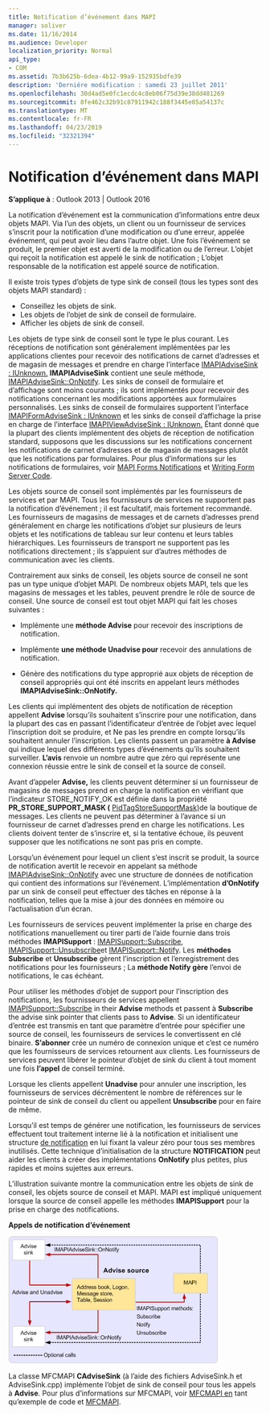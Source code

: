 ```yaml
---
title: Notification d’événement dans MAPI
manager: soliver
ms.date: 11/16/2014
ms.audience: Developer
localization_priority: Normal
api_type:
- COM
ms.assetid: 7b3b625b-6dea-4b12-99a9-152935bdfe39
description: 'Derniére modification : samedi 23 juillet 2011'
ms.openlocfilehash: 30d4ad5e0fc1ecdc4c8eb06f75d39e38dd481269
ms.sourcegitcommit: 8fe462c32b91c87911942c188f3445e85a54137c
ms.translationtype: MT
ms.contentlocale: fr-FR
ms.lasthandoff: 04/23/2019
ms.locfileid: "32321394"
---
```

# <a name="event-notification-in-mapi"></a>Notification d’événement dans MAPI

**S’applique à** : Outlook 2013 | Outlook 2016 
  
La notification d’événement est la communication d’informations entre deux objets MAPI. Via l’un des objets, un client ou un fournisseur de services s’inscrit pour la notification d’une modification ou d’une erreur, appelée événement, qui peut avoir lieu dans l’autre objet. Une fois l’événement se produit, le premier objet est averti de la modification ou de l’erreur. L’objet qui reçoit la notification est appelé le sink de notification ; L’objet responsable de la notification est appelé source de notification.
  
Il existe trois types d’objets de type sink de conseil (tous les types sont des objets MAPI standard) :
  
- Conseillez les objets de sink.   
- Les objets de l’objet de sink de conseil de formulaire.  
- Afficher les objets de sink de conseil.
    
Les objets de type sink de conseil sont le type le plus courant. Les réceptions de notification sont généralement implémentées par les applications clientes pour recevoir des notifications de carnet d’adresses et de magasin de messages et prendre en charge l’interface [IMAPIAdviseSink : IUnknown.](imapiadvisesinkiunknown.md) **IMAPIAdviseSink** contient une seule méthode, [IMAPIAdviseSink::OnNotify](imapiadvisesink-onnotify.md). Les sinks de conseil de formulaire et d’affichage sont moins courants ; ils sont implémentés pour recevoir des notifications concernant les modifications apportées aux formulaires personnalisés. Les sinks de conseil de formulaires supportent l’interface [IMAPIFormAdviseSink : IUnknown](imapiformadvisesinkiunknown.md) et les sinks de conseil d’affichage la prise en charge de l’interface [IMAPIViewAdviseSink : IUnknown.](imapiviewadvisesinkiunknown.md) Étant donné que la plupart des clients implémentent des objets de réception de notification standard, supposons que les discussions sur les notifications concernent les notifications de carnet d’adresses et de magasin de messages plutôt que les notifications par formulaires. Pour plus d’informations sur les notifications de formulaires, voir [MAPI Forms Notifications](mapi-forms-notifications.md) et [Writing Form Server Code](writing-form-server-code.md).
  
Les objets source de conseil sont implémentés par les fournisseurs de services et par MAPI. Tous les fournisseurs de services ne supportent pas la notification d’événement ; il est facultatif, mais fortement recommandé. Les fournisseurs de magasins de messages et de carnets d’adresses prend généralement en charge les notifications d’objet sur plusieurs de leurs objets et les notifications de tableau sur leur contenu et leurs tables hiérarchiques. Les fournisseurs de transport ne supportent pas les notifications directement ; ils s’appuient sur d’autres méthodes de communication avec les clients.
  
Contrairement aux sinks de conseil, les objets source de conseil ne sont pas un type unique d’objet MAPI. De nombreux objets MAPI, tels que les magasins de messages et les tables, peuvent prendre le rôle de source de conseil. Une source de conseil est tout objet MAPI qui fait les choses suivantes :
  
- Implémente une **méthode Advise** pour recevoir des inscriptions de notification. 
    
- Implémente **une méthode Unadvise pour** recevoir des annulations de notification. 
    
- Génère des notifications du type approprié aux objets de réception de conseil appropriés qui ont été inscrits en appelant leurs méthodes **IMAPIAdviseSink::OnNotify.** 
    
Les clients qui implémentent des objets de notification de réception appellent **Advise** lorsqu’ils souhaitent s’inscrire pour une notification, dans la plupart des cas en passant l’identificateur d’entrée de l’objet avec lequel l’inscription doit se produire, et Ne pas les prendre en compte lorsqu’ils souhaitent annuler l’inscription.  Les clients passent un paramètre **à Advise** qui indique lequel des différents types d’événements qu’ils souhaitent surveiller. **L’avis** renvoie un nombre autre que zéro qui représente une connexion réussie entre le sink de conseil et la source de conseil. 
  
Avant d’appeler **Advise,** les clients peuvent déterminer si un fournisseur de magasins de messages prend en charge la notification en vérifiant que l’indicateur STORE_NOTIFY_OK est définie dans la propriété **PR_STORE_SUPPORT_MASK (** [PidTagStoreSupportMask)](pidtagstoresupportmask-canonical-property.md)de la boutique de messages. Les clients ne peuvent pas déterminer à l’avance si un fournisseur de carnet d’adresses prend en charge les notifications. Les clients doivent tenter de s’inscrire et, si la tentative échoue, ils peuvent supposer que les notifications ne sont pas pris en compte.
  
Lorsqu’un événement pour lequel un client s’est inscrit se produit, la source de notification avertit le recevoir en appelant sa méthode [IMAPIAdviseSink::OnNotify](imapiadvisesink-onnotify.md) avec une structure de données de notification qui contient des informations sur l’événement. L’implémentation **d’OnNotify** par un sink de conseil peut effectuer des tâches en réponse à la notification, telles que la mise à jour des données en mémoire ou l’actualisation d’un écran. 
  
Les fournisseurs de services peuvent implémenter la prise en charge des notifications manuellement ou tirer parti de l’aide fournie dans trois méthodes **IMAPISupport** : [IMAPISupport::Subscribe](imapisupport-subscribe.md), [IMAPISupport::Unsubscribe](imapisupport-unsubscribe.md)et [IMAPISupport::Notify](imapisupport-notify.md). Les **méthodes Subscribe** et **Unsubscribe** gèrent l’inscription et l’enregistrement des notifications pour les fournisseurs ; La **méthode Notify gère** l’envoi de notifications, le cas échéant. 
  
Pour utiliser les méthodes d’objet de support pour l’inscription des notifications, les fournisseurs de services appellent [IMAPISupport::Subscribe](imapisupport-subscribe.md) in their **Advise** methods et passent à **Subscribe** the advise sink pointer that clients pass to **Advise**. Si un identificateur d’entrée est transmis en tant que paramètre d’entrée pour spécifier une source de conseil, les fournisseurs de services le convertissent en clé binaire. **S’abonner** crée un numéro de connexion unique et c’est ce numéro que les fournisseurs de services retournent aux clients. Les fournisseurs de services peuvent libérer le pointeur d’objet de sink du client à tout moment une fois **l’appel** de conseil terminé. 
  
Lorsque les clients appellent **Unadvise** pour annuler une inscription, les fournisseurs de services décrémentent le nombre de références sur le pointeur de sink de conseil du client ou appellent **Unsubscribe** pour en faire de même. 
  
Lorsqu’il est temps de générer une notification, les fournisseurs de services effectuent tout traitement interne lié à la notification et initialisent une structure [de notification](notification.md) en lui fixant la valeur zéro pour tous ses membres inutilisés. Cette technique d’initialisation de la structure **NOTIFICATION** peut aider les clients à créer des implémentations **OnNotify** plus petites, plus rapides et moins sujettes aux erreurs. 
  
L’illustration suivante montre la communication entre les objets de sink de conseil, les objets source de conseil et MAPI. MAPI est impliqué uniquement lorsque la source de conseil appelle les méthodes **IMAPISupport** pour la prise en charge des notifications. 
  
**Appels de notification d’événement**
  
![Appels de notification d’événements appels](media/amapi_51.gif "de notification d’événement")
  
La classe MFCMAPI **CAdviseSink** (à l’aide des fichiers AdviseSink.h et AdviseSink.cpp) implémente l’objet de sink de conseil pour tous les appels à **Advise**. Pour plus d’informations sur MFCMAPI, voir [MFCMAPI en](mfcmapi-as-a-code-sample.md) tant qu’exemple de code et [MFCMAPI](https://go.microsoft.com/fwlink/?LinkId=124154).
  

